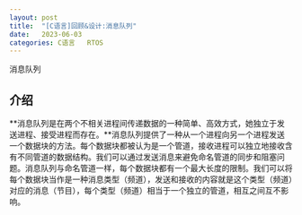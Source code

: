 ```yaml
---
layout: post
title:  "[C语言]回顾&设计:消息队列"
date:   2023-06-03
categories: C语言   RTOS
---
```




消息队列

## 介绍

**消息队列是在两个不相关进程间传递数据的一种简单、高效方式，她独立于发送进程、接受进程而存在。**消息队列提供了一种从一个进程向另一个进程发送一个数据块的方法。每个数据块都被认为是一个管道，接收进程可以独立地接收含有不同管道的数据结构。我们可以通过发送消息来避免命名管道的同步和阻塞问题。消息队列与命名管道一样，每个数据块都有一个最大长度的限制。我们可以将每个数据块当作是一种消息类型（频道），发送和接收的内容就是这个类型（频道）对应的消息（节目），每个类型（频道）相当于一个独立的管道，相互之间互不影响。